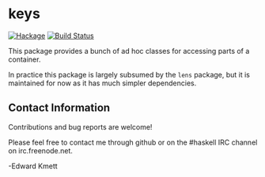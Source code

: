 keys
====

[![Hackage](https://img.shields.io/hackage/v/keys.svg)](https://hackage.haskell.org/package/keys) [![Build Status](https://secure.travis-ci.org/ekmett/keys.png?branch=master)](http://travis-ci.org/ekmett/keys)

This package provides a bunch of ad hoc classes for accessing parts of a container.

In practice this package is largely subsumed by the `lens` package, but it is maintained for now
as it has much simpler dependencies.

Contact Information
-------------------

Contributions and bug reports are welcome!

Please feel free to contact me through github or on the #haskell IRC channel on irc.freenode.net.

-Edward Kmett

